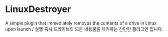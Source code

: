 # LinuxDestroyer
A simple plugin that immediately removes the contents of a drive in Linux upon launch / 실행 즉시 드라이브의 모든 내용물을 제거하는 간단한 플러그인 입니다.
